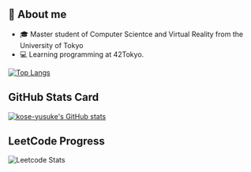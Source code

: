 ## :book: About me
- 🎓  Master student of Computer Scientce and Virtual Reality from the University of Tokyo
- 💻  Learning programming at 42Tokyo.

[![Top Langs](https://github-readme-stats.vercel.app/api/top-langs/?username=kose-yusuke&layout=pie&count_private=true)](https://github.com/anuraghazra/github-readme-stats)

## GitHub Stats Card
[![kose-yusuke's GitHub stats](https://github-readme-stats.vercel.app/api?username=kose-yusuke&show_icons=true&theme=radical)](https://github-readme-stats.vercel.app/api?username=kose-yusuke&count_private=true&theme=highcontrast)

## LeetCode Progress
![Leetcode Stats](https://leetcard.jacoblin.cool/yusukekoseki)
